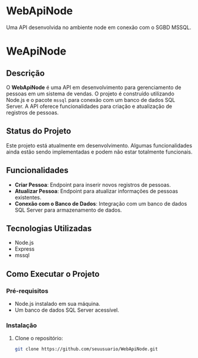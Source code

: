 # WebApiNode
Uma API desenvolvida no ambiente node em conexão com o SGBD MSSQL.

# WeApiNode

## Descrição

O **WebApiNode** é uma API em desenvolvimento para gerenciamento de pessoas em um sistema de vendas. O projeto é construído utilizando Node.js e o pacote `mssql` para conexão com um banco de dados SQL Server. A API oferece funcionalidades para criação e atualização de registros de pessoas.

## Status do Projeto

Este projeto está atualmente em desenvolvimento. Algumas funcionalidades ainda estão sendo implementadas e podem não estar totalmente funcionais.

## Funcionalidades

- **Criar Pessoa**: Endpoint para inserir novos registros de pessoas.
- **Atualizar Pessoa**: Endpoint para atualizar informações de pessoas existentes.
- **Conexão com o Banco de Dados**: Integração com um banco de dados SQL Server para armazenamento de dados.

## Tecnologias Utilizadas

- Node.js
- Express
- mssql

## Como Executar o Projeto

### Pré-requisitos

- Node.js instalado em sua máquina.
- Um banco de dados SQL Server acessível.

### Instalação

1. Clone o repositório:
   ```bash
   git clone https://github.com/seuusuario/WebApiNode.git
